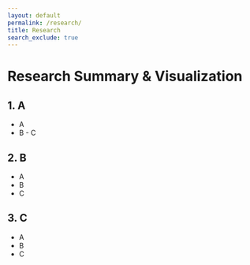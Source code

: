 ```yaml
---
layout: default
permalink: /research/
title: Research
search_exclude: true
---
```


 # Research Summary & Visualization

 ## 1. A
  - A
   - B
    - C 

 ## 2. B
 - A
 - B
 - C 

 ## 3. C
 - A
 - B
 - C 



